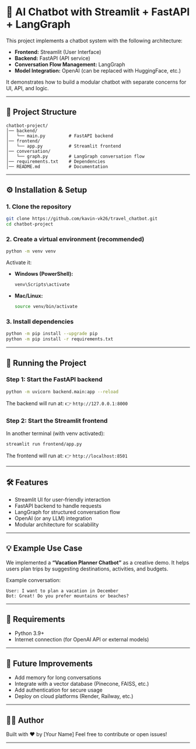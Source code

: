 # 🤖 AI Chatbot with Streamlit + FastAPI + LangGraph

This project implements a chatbot system with the following architecture:

* **Frontend:** Streamlit (User Interface)
* **Backend:** FastAPI (API service)
* **Conversation Flow Management:** LangGraph
* **Model Integration:** OpenAI (can be replaced with HuggingFace, etc.)

It demonstrates how to build a modular chatbot with separate concerns for UI, API, and logic.

---

## 📂 Project Structure

```
chatbot-project/
│── backend/
│   └── main.py         # FastAPI backend
│── frontend/
│   └── app.py          # Streamlit frontend
│── conversation/
│   └── graph.py        # LangGraph conversation flow
│── requirements.txt    # Dependencies
│── README.md           # Documentation
```

---

## ⚙️ Installation & Setup

### 1. Clone the repository

```bash
git clone https://github.com/kavin-vk26/travel_chatbot.git
cd chatbot-project
```

### 2. Create a virtual environment (recommended)

```bash
python -m venv venv
```

Activate it:

* **Windows (PowerShell):**

  ```powershell
  venv\Scripts\activate
  ```
* **Mac/Linux:**

  ```bash
  source venv/bin/activate
  ```

### 3. Install dependencies

```bash
python -m pip install --upgrade pip
python -m pip install -r requirements.txt
```

---

## 🚀 Running the Project

### Step 1: Start the FastAPI backend

```bash
python -m uvicorn backend.main:app --reload
```

The backend will run at:
👉 `http://127.0.0.1:8000`

### Step 2: Start the Streamlit frontend

In another terminal (with venv activated):

```bash
streamlit run frontend/app.py
```

The frontend will run at:
👉 `http://localhost:8501`

---

## 🛠 Features

* Streamlit UI for user-friendly interaction
* FastAPI backend to handle requests
* LangGraph for structured conversation flow
* OpenAI (or any LLM) integration
* Modular architecture for scalability

---

## 💡 Example Use Case

We implemented a **“Vacation Planner Chatbot”** as a creative demo.
It helps users plan trips by suggesting destinations, activities, and budgets.

Example conversation:

```
User: I want to plan a vacation in December
Bot: Great! Do you prefer mountains or beaches?
```

---

## 📌 Requirements

* Python 3.9+
* Internet connection (for OpenAI API or external models)

---

## 📝 Future Improvements

* Add memory for long conversations
* Integrate with a vector database (Pinecone, FAISS, etc.)
* Add authentication for secure usage
* Deploy on cloud platforms (Render, Railway, etc.)

---

## 👨‍💻 Author

Built with ❤️ by [Your Name]
Feel free to contribute or open issues!

---
